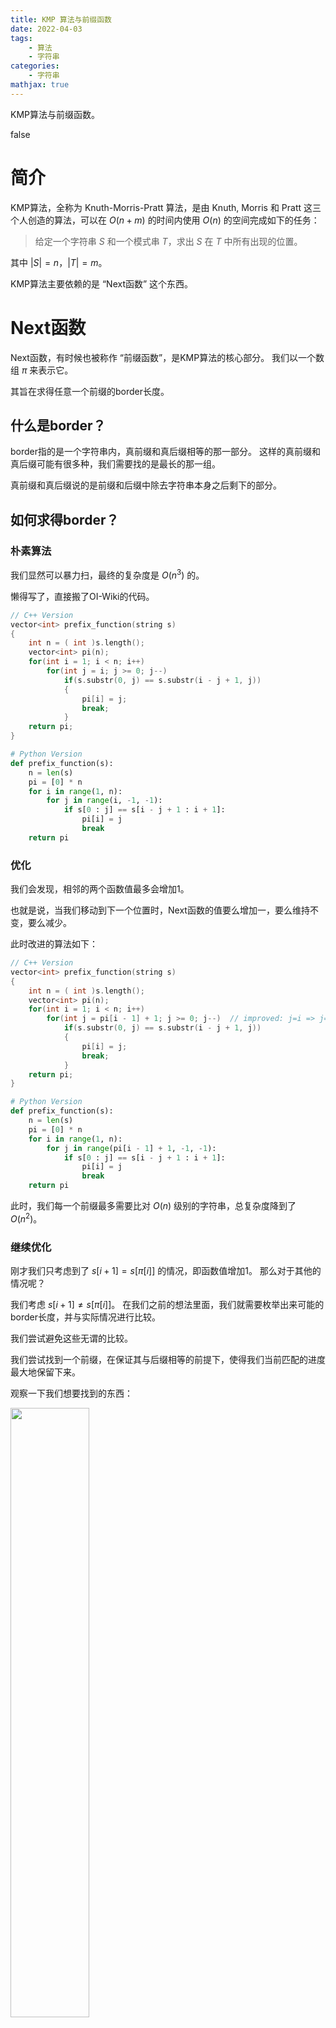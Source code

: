 ```yaml
---
title: KMP 算法与前缀函数
date: 2022-04-03
tags:
	- 算法
	- 字符串
categories:
	- 字符串
mathjax: true
---
```


KMP算法与前缀函数。

<!--more-->

<div id="problem-card-vis">false</div>

# 简介

KMP算法，全称为 Knuth-Morris-Pratt 算法，是由 Knuth, Morris 和 Pratt 这三个人创造的算法，可以在 $O(n+m)$ 的时间内使用 $O(n)$ 的空间完成如下的任务：

> 给定一个字符串 $S$ 和一个模式串 $T$，求出 $S$ 在 $T$ 中所有出现的位置。

其中 $|S| = n$，$|T| = m$。

KMP算法主要依赖的是 “Next函数” 这个东西。

# Next函数

Next函数，有时候也被称作 “前缀函数”，是KMP算法的核心部分。
我们以一个数组 $\pi$ 来表示它。

其旨在求得任意一个前缀的border长度。

## 什么是border？

border指的是一个字符串内，真前缀和真后缀相等的那一部分。
这样的真前缀和真后缀可能有很多种，我们需要找的是最长的那一组。

真前缀和真后缀说的是前缀和后缀中除去字符串本身之后剩下的部分。

## 如何求得border？

### 朴素算法

我们显然可以暴力扫，最终的复杂度是 $O(n^3)$ 的。

懒得写了，直接搬了OI-Wiki的代码。

``` cpp
// C++ Version
vector<int> prefix_function(string s)
{
	int n = ( int )s.length();
	vector<int> pi(n);
	for(int i = 1; i < n; i++)
		for(int j = i; j >= 0; j--)
			if(s.substr(0, j) == s.substr(i - j + 1, j))
			{
				pi[i] = j;
				break;
			}
	return pi;
}
```

``` py
# Python Version
def prefix_function(s):
	n = len(s)
	pi = [0] * n
	for i in range(1, n):
		for j in range(i, -1, -1):
			if s[0 : j] == s[i - j + 1 : i + 1]:
				pi[i] = j
				break
	return pi
```

### 优化

我们会发现，相邻的两个函数值最多会增加1。

也就是说，当我们移动到下一个位置时，Next函数的值要么增加一，要么维持不变，要么减少。

此时改进的算法如下：

``` cpp
// C++ Version
vector<int> prefix_function(string s)
{
	int n = ( int )s.length();
	vector<int> pi(n);
	for(int i = 1; i < n; i++)
		for(int j = pi[i - 1] + 1; j >= 0; j--)  // improved: j=i => j=pi[i-1]+1
			if(s.substr(0, j) == s.substr(i - j + 1, j))
			{
				pi[i] = j;
				break;
			}
	return pi;
}
```

``` py
# Python Version
def prefix_function(s):
	n = len(s)
	pi = [0] * n
	for i in range(1, n):
		for j in range(pi[i - 1] + 1, -1, -1):
			if s[0 : j] == s[i - j + 1 : i + 1]:
				pi[i] = j
				break
	return pi
```

此时，我们每一个前缀最多需要比对 $O(n)$ 级别的字符串，总复杂度降到了 $O(n^2)$。

### 继续优化

刚才我们只考虑到了 $s[i+1] = s[\pi[i]]$ 的情况，即函数值增加1。
那么对于其他的情况呢？

我们考虑 $s[i+1] \neq s[\pi[i]]$。
在我们之前的想法里面，我们就需要枚举出来可能的border长度，并与实际情况进行比较。

我们尝试避免这些无谓的比较。

我们尝试找到一个前缀，在保证其与后缀相等的前提下，使得我们当前匹配的进度最大地保留下来。

观察一下我们想要找到的东西：

<img src="/pics/kmp1.png" width="50%" />

我们想要找到两个字符串 $s[0 \to j-1]$ 和 $s[i-j+1 \to i]$，他们完全相等，同时也分别是 $s[0 \to i]$ 的一个前缀和一个后缀。

我们发现，这两个字符串是完全包含在 $s[0 \to \pi[i]-1]$ 和 $s[i-\pi[i]+1 \to i]$ 这两个完全相等的字符串内的。

所以，我们就可以将其转化成为寻找字符串 $s[0 \to \pi[i]-1]$ 的border。

所以说，我们需要找的就是 $s[0 \to \pi[\pi[i]]-1]$ 和 $s[i-\pi[\pi[i]]+1 \to i]$。

然后我们尝试将 $s_{i+1}$ 纳入我们当前找到的border里面。

如果匹配，那就向前移动；
如果失配，那就继续寻找当前长度的border，直到最后到达0。

此时改进的算法如下：

``` cpp
// C++ Version
vector<int> prefix_function(string s)
{
	int n = ( int )s.length();
	vector<int> pi(n);
	for(int i = 1; i < n; i++)
	{
		int j = pi[i - 1];
		while(j > 0 && s[i] != s[j]) j = pi[j - 1];
		if(s[i] == s[j]) j++;
		pi[i] = j;
	}
	return pi;
}
```

``` py
# Python Version
def prefix_function(s):
	n = len(s)
	pi = [0] * n
	for i in range(1, n):
		j = pi[i - 1]
		while j > 0 and s[i] != s[j]:
			j = pi[j - 1]
		if s[i] == s[j]:
			j += 1
		pi[i] = j
	return pi
```

同时我们还可以发现，我们进行优化过的算法是一个在线算法。

# KMP

现在终于来到了KMP算法的本体部分。

我们考虑根据题目给定的 $S$ 和 $T$ 两个字符串，拼接成一个新的字符串 $S+ \\# +T$ ，其中 $\\#$ 代表在 $S$ 和 $T$ 中都没有出现过的分隔符。

我们考虑计算新字符串 $T$ 部分的Next函数。

因为对于 $T$ 部分的每一个位置，其位置所对应的前缀绝对包含 $S$ 和分隔符的。
所以，其Next函数长度绝对不会超过 $n$。（即 $|S|$）

同时，我们保证了只会比对 $T$ 部分的字串，因为分隔符的出现使得包含其的后缀无法与同样长度的前缀匹配，因为这个字符不在 $S$ 或 $T$ 中出现过，而假如前缀中也包含了它，也会因为位置不一样而无法匹配。

所以说，如果在某一个位置 $i$ 有 $\pi[i] = n$ 成立，那么 $S$ 就会在 $T$ 的 $i-2n$ 处出现。

洛谷例题：https://www.luogu.com.cn/problem/P3375

示例代码：[`Luogu P3375`](https://gitee.com/kaiserwilheim/OIcodes/blob/master/Luogu/p3000-p3999/p3375/p3375.cpp)

# 应用

## 求一个字符串的周期

我们考虑利用border的性质。

如果一个字符串 $s$ 有长度为 $r$ 的border，那么 $|s| - r$ 一定是 $s$ 的周期，其长度我们这里记作 $p$。

就像这样：

<img src="/pics/kmp2.svg" alt="kmp2.svg" width="50%" />

从这里我们可以得出 $s[0 \to 1]=s[2 \to 3]=s[4 \to 5]=s[6 \to 7]$，从而得出 $r-|s|=2$ 为 $s$ 的周期。

同时，如果这个周期的长度 $p$ 可以被 $|s|$ 整除的话，那么长度为 $p$ 的前缀就是 $s$ 的最小循环元。

AcWing例题：https://www.acwing.com/problem/content/143/

参考代码：[`AcWing 141`](https://gitee.com/kaiserwilheim/OIcodes/blob/master/AcWing/141/ac141.cpp)
